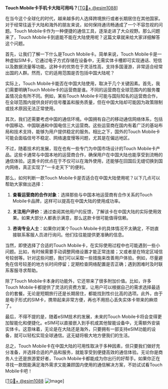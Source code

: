 **Touch Mobile卡手机卡大陆可用吗？**[[TG💪+ @esim1088](https://t.me/s/esim1088)]

在当今这个全球化的时代，越来越多的人选择跨境旅行或者长期居住在其他国家。对于经常往返于大陆和海外的朋友来说，如何保持通讯畅通成了一个不容忽视的问题。Touch Mobile卡作为一种便捷的通信工具，逐渐走进了大众视野。那么问题来了，Touch Mobile卡到底能不能在大陆使用呢？这篇文章就来给大家详细解答这个问题。

首先，让我们了解一下什么是Touch Mobile卡。简单来说，Touch Mobile卡是一种虚拟SIM卡，它通过电子方式存储在设备中，无需实体卡槽即可实现通话、短信以及数据流量等功能。这种卡的优势在于灵活性高，支持多国漫游，非常适合经常出国的人群。然而，它的适用范围是否包括中国大陆呢？

实际上，Touch Mobile卡能否在中国大陆使用，取决于几个关键因素。首先，我们需要明确Touch Mobile卡的运营商是谁。不同的运营商在全球范围内的服务覆盖情况会有所不同。例如，某些Touch Mobile卡可能与国际知名的运营商合作，在全球范围内提供良好的信号覆盖和服务质量，但在中国大陆却可能因为政策限制或技术原因无法正常使用。

其次，我们还需要考虑中国的通信环境。中国拥有自己的移动通信网络体系，包括中国移动、中国联通和中国电信三大运营商。这些运营商在国内有着广泛的基站布局和技术支持，能够为用户提供稳定的服务。相比之下，国外的Touch Mobile卡可能会面临信号不稳定、网络速度慢等问题，尤其是在偏远地区。

不过，随着技术的发展，现在也有一些专门为中国市场设计的Touch Mobile卡产品。这些卡通常与中国本地的运营商合作，确保用户在中国大陆也能享受到流畅的通信体验。这类卡的优点在于不仅可以在海外使用，还能够在回国后无缝切换到国内网络，真正实现了“一卡走天下”的便利。

那么，如何判断一款Touch Mobile卡是否适合在中国大陆使用呢？以下几点可以帮助大家做出选择：

1. **查看运营商的合作对象**：选择那些与中国本地运营商有合作关系的Touch Mobile卡品牌，这样可以提高在中国大陆的使用成功率。
   
2. **关注用户评价**：通过查阅其他用户的反馈，了解该卡在中国大陆的实际使用效果。如果大部分人都表示满意，那么这款卡很可能值得信赖。

3. **咨询专业人士**：如果你对某个Touch Mobile卡的具体情况不太确定，不妨直接联系客服人员进行询问。他们往往能提供更准确的信息。

当然，即使选择了合适的Touch Mobile卡，在实际使用过程中也可能遇到一些小问题。比如，有时候需要手动调整网络设置才能正常连接；又或者是在特定区域信号较弱等。针对这些问题，我们可以采取一些措施来改善用户体验。例如，尽量避免在信号较差的地方长时间停留；定期检查网络配置是否正确；遇到困难时及时联系客服寻求帮助。

除了Touch Mobile卡本身的功能外，它还带来了很多附加价值。比如，许多Touch Mobile卡都提供了灵活的资费方案，让用户可以根据自己的需求选择最适合的套餐。无论是短期旅行还是长期居住，都能找到性价比高的选项。此外，由于是电子形式的SIM卡，携带起来非常方便，再也不用担心丢失实体卡带来的麻烦了。

最后，不得不提的是，随着eSIM技术的发展，未来的Touch Mobile卡将会变得更加智能化和便捷化。eSIM可以直接嵌入到手机或其他智能设备中，无需额外安装实体卡。这意味着，无论是在大陆还是海外，只要拥有一部支持eSIM功能的设备，就可以轻松实现全球通信。这无疑将极大地方便我们的生活。

总之，Touch Mobile卡在中国大陆的可用性取决于多种因素，但只要我们做好充分准备，并选择合适的产品和服务，就能享受到便捷高效的通信体验。无论你是商务人士还是旅游爱好者，Touch Mobile卡都能成为你出行的好帮手。如果你正在寻找一款既能满足海外需求又能兼顾国内使用的通信解决方案，不妨试试看Touch Mobile卡吧！

[[TG💪+ @esim1088](https://t.me/s/esim1088) ![Image](https://i.postimg.cc/4NQfJmqS/Snipaste-2025-05-13-00-14-12.png)]